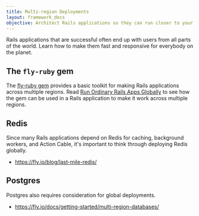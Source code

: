 ```yaml
---
title: Multi-region Deployments
layout: framework_docs
objective: Architect Rails applications so they can run closer to your customers on servers deployed around the world.
---
```


Rails applications that are successful often end up with users from all parts of the world. Learn how to make them fast and responsive for everybody on the planet.

## The `fly-ruby` gem

The [fly-ruby gem](https://github.com/superfly/fly-ruby) provides a basic toolkit for making Rails applications across multiple regions. Read [Run Ordinary Rails Apps Globally](/blog/run-ordinary-rails-apps-globally/) to see how the gem can be used in a Rails application to make it work across multiple regions.

## Redis

Since many Rails applications depend on Redis for caching, background workers, and Action Cable, it's important to think through deploying Redis globally.

* https://fly.io/blog/last-mile-redis/

## Postgres

Postgres also requires consideration for global deployments.

* https://fly.io/docs/getting-started/multi-region-databases/
